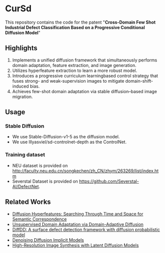 # CurSd
This repository contains the code for the patent "**Cross-Domain Few Shot Industrial Defect Classification Based on a Progressive Conditional Diffusion Model**"

## Highlights
1. Implements a unified diffusion framework that simultaneously performs domain adaptation, feature extraction, and image generation.
2. Utilizes hyperfeature extraction to learn a more robust model.
3. Introduces a progressive curriculum learningbased control strategy that fuses strong- and weak-supervision images to mitigate domain-shift-induced bias.
4. Achieves few-shot domain adaptation via stable diffusion–based image migration.

## Usage
### Stable Diffusion
- We use Stable-Diffusion-v1-5 as the diffusion model.
- We use lllyasviel/sd-controlnet-depth as the ControlNet.

### Training dataset
- NEU dataset is provided on http://faculty.neu.edu.cn/songkechen/zh_CN/zhym/263269/list/index.htm
- Severstal Dataset is provided on https://github.com/Severstal-AI/DefectNet.

## Related Works
- [Diffusion Hyperfeatures: Searching Through Time and Space for Semantic Correspondence](https://diffusion-hyperfeatures.github.io/)
- [Unsupervised Domain Adaptation via Domain-Adaptive Diffusion](https://ieeexplore.ieee.org/document/10599225)
- [DiffDD: A surface defect detection framework with diffusion probabilistic model](https://www.sciencedirect.com/science/article/pii/S1474034624002854)
- [Denoising Diffusion Implicit Models](https://openreview.net/forum?id=St1giarCHLP)
- [High-Resolution Image Synthesis with Latent Diffusion Models](https://arxiv.org/abs/2112.10752)
